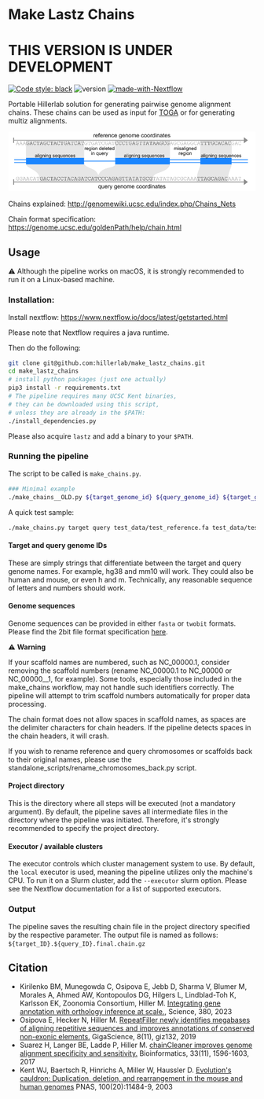 # Make Lastz Chains
# THIS VERSION IS UNDER DEVELOPMENT

[![Code style: black](https://img.shields.io/badge/code%20style-black-000000.svg)](https://github.com/psf/black)
![version](https://img.shields.io/badge/version-2.0.0%20alpha-blue)
[![made-with-Nextflow](https://img.shields.io/badge/Made%20with-Nextflow-23aa62.svg)](https://www.nextflow.io/)

Portable Hillerlab solution for generating pairwise genome alignment chains.
These chains can be used as input for [TOGA](https://github.com/hillerlab/TOGA) or for generating multiz alignments.

![Abstract Chains](readme_images/abstract_chains.png)

Chains explained:
http://genomewiki.ucsc.edu/index.php/Chains_Nets

Chain format specification:
https://genome.ucsc.edu/goldenPath/help/chain.html

## Usage

⚠️ Although the pipeline works on macOS, it is strongly recommended to run it on a Linux-based machine.

### Installation:

Install nextflow:
https://www.nextflow.io/docs/latest/getstarted.html

Please note that Nextflow requires a java runtime.

Then do the following:

```bash
git clone git@github.com:hillerlab/make_lastz_chains.git
cd make_lastz_chains
# install python packages (just one actually)
pip3 install -r requirements.txt
# The pipeline requires many UCSC Kent binaries,
# they can be downloaded using this script,
# unless they are already in the $PATH:
./install_dependencies.py
```

Please also acquire `lastz` and add a binary to your `$PATH`.

### Running the pipeline

The script to be called is `make_chains.py`.

```bash
### Minimal example
./make_chains__OLD.py ${target_genome_id} ${query_genome_id} ${target_genome_sequence} ${query_genome_sequence} --executor ${cluster_management_system} --project_dir test
 ```

A quick test sample:

```bash
./make_chains.py target query test_data/test_reference.fa test_data/test_query.fa --pd test_out -f
```

#### Target and query genome IDs

These are simply strings that differentiate between the target and query genome names.
For example, hg38 and mm10 will work.
They could also be human and mouse, or even h and m.
Technically, any reasonable sequence of letters and numbers should work.

#### Genome sequences

Genome sequences can be provided in either `fasta` or `twobit` formats.
Please find the 2bit file format specification [here](https://genome.ucsc.edu/FAQ/FAQformat.html#format7).

⚠️ **Warning**

If your scaffold names are numbered, such as NC_00000.1, consider removing the scaffold numbers
(rename NC_00000.1 to NC_00000 or NC_00000__1, for example). Some tools, especially those included
in the make_chains workflow, may not handle such identifiers correctly.
The pipeline will attempt to trim scaffold numbers automatically for proper data processing.

The chain format does not allow spaces in scaffold names,
as spaces are the delimiter characters for chain headers.
If the pipeline detects spaces in the chain headers, it will crash.

If you wish to rename reference and query chromosomes or scaffolds back to their original names,
please use the standalone_scripts/rename_chromosomes_back.py script.

#### Project directory

This is the directory where all steps will be executed (not a mandatory argument).
By default, the pipeline saves all intermediate files in the directory where the pipeline was initiated.
Therefore, it's strongly recommended to specify the project directory.

#### Executor / available clusters

The executor controls which cluster management system to use.
By default, the `local` executor is used, meaning the pipeline utilizes only the machine's CPU.
To run it on a Slurm cluster, add the `--executor` slurm option.
Please see the Nextflow documentation for a list of supported executors.

### Output
The pipeline saves the resulting chain file in the project directory specified by the respective parameter.
The output file is named as follows:  `${target_ID}.${query_ID}.final.chain.gz`

## Citation

- Kirilenko BM, Munegowda C, Osipova E, Jebb D, Sharma V, Blumer M, Morales A, Ahmed AW, Kontopoulos DG, Hilgers L, Lindblad-Toh K, Karlsson EK, Zoonomia Consortium, Hiller M. [Integrating gene annotation with orthology inference at scale.](https://www.science.org/stoken/author-tokens/ST-1161/full), Science, 380, 2023 
- Osipova E, Hecker N, Hiller M. [RepeatFiller newly identifies megabases of aligning repetitive sequences and improves annotations of conserved non-exonic elements.](https://academic.oup.com/gigascience/article/8/11/giz132/5631861) GigaScience, 8(11), giz132, 2019
- Suarez H, Langer BE, Ladde P, Hiller M. [chainCleaner improves genome alignment specificity and sensitivity.](https://academic.oup.com/bioinformatics/article/33/11/1596/2929344) Bioinformatics, 33(11), 1596-1603, 2017
- Kent WJ, Baertsch R, Hinrichs A, Miller W, Haussler D. [Evolution's cauldron: Duplication, deletion, and rearrangement in the mouse and human genomes](https://www.pnas.org/doi/10.1073/pnas.1932072100) PNAS, 100(20):11484-9, 2003

